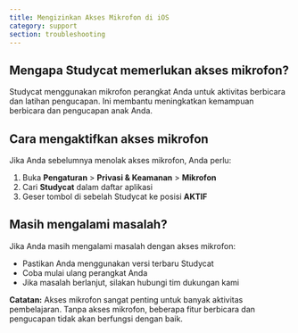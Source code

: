 ```yaml
---
title: Mengizinkan Akses Mikrofon di iOS
category: support 
section: troubleshooting
---
```

## Mengapa Studycat memerlukan akses mikrofon?

Studycat menggunakan mikrofon perangkat Anda untuk aktivitas berbicara dan latihan pengucapan. Ini membantu meningkatkan kemampuan berbicara dan pengucapan anak Anda.

## Cara mengaktifkan akses mikrofon

Jika Anda sebelumnya menolak akses mikrofon, Anda perlu:

1. Buka **Pengaturan** > **Privasi & Keamanan** > **Mikrofon**
2. Cari **Studycat** dalam daftar aplikasi
3. Geser tombol di sebelah Studycat ke posisi **AKTIF**

## Masih mengalami masalah?

Jika Anda masih mengalami masalah dengan akses mikrofon:

* Pastikan Anda menggunakan versi terbaru Studycat
* Coba mulai ulang perangkat Anda
* Jika masalah berlanjut, silakan hubungi tim dukungan kami

**Catatan:** Akses mikrofon sangat penting untuk banyak aktivitas pembelajaran. Tanpa akses mikrofon, beberapa fitur berbicara dan pengucapan tidak akan berfungsi dengan baik.